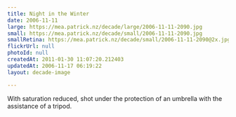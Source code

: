 ```yaml
---
title: Night in the Winter
date: 2006-11-11
large: https://mea.patrick.nz/decade/large/2006-11-11-2090.jpg
small: https://mea.patrick.nz/decade/small/2006-11-11-2090.jpg
smallRetina: https://mea.patrick.nz/decade/small/2006-11-11-2090@2x.jpg
flickrUrl: null
photoId: null
createdAt: 2011-01-30 11:07:20.212403
updatedAt: 2006-11-17 06:19:22
layout: decade-image

---
```

With saturation reduced, shot under the protection of an umbrella with the assistance of a tripod.
